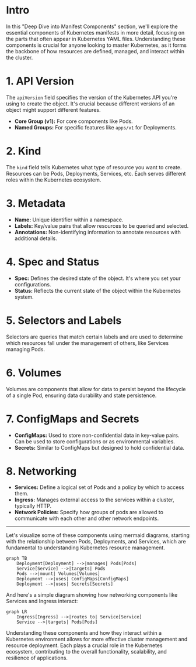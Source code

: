 # Intro
In this "Deep Dive into Manifest Components" section, we'll explore the essential components of Kubernetes manifests in
more detail, focusing on the parts that often appear in Kubernetes YAML files. Understanding these components is crucial
for anyone looking to master Kubernetes, as it forms the backbone of how resources are defined, managed, and interact
within the cluster.

# 1. API Version

The `apiVersion` field specifies the version of the Kubernetes API you're using to create the object. It's crucial
because different versions of an object might support different features.

- **Core Group (v1):** For core components like Pods.
- **Named Groups:** For specific features like `apps/v1` for Deployments.

# 2. Kind

The `kind` field tells Kubernetes what type of resource you want to create. Resources can be Pods, Deployments,
Services, etc. Each serves different roles within the Kubernetes ecosystem.

# 3. Metadata

- **Name:** Unique identifier within a namespace.
- **Labels:** Key/value pairs that allow resources to be queried and selected.
- **Annotations:** Non-identifying information to annotate resources with additional details.

# 4. Spec and Status

- **Spec:** Defines the desired state of the object. It's where you set your configurations.
- **Status:** Reflects the current state of the object within the Kubernetes system.

# 5. Selectors and Labels

Selectors are queries that match certain labels and are used to determine which resources fall under the management of
others, like Services managing Pods.

# 6. Volumes

Volumes are components that allow for data to persist beyond the lifecycle of a single Pod, ensuring data durability and
state persistence.

# 7. ConfigMaps and Secrets

- **ConfigMaps:** Used to store non-confidential data in key-value pairs. Can be used to store configurations or as
  environmental variables.
- **Secrets:** Similar to ConfigMaps but designed to hold confidential data.

# 8. Networking

- **Services:** Define a logical set of Pods and a policy by which to access them.
- **Ingress:** Manages external access to the services within a cluster, typically HTTP.
- **Network Policies:** Specify how groups of pods are allowed to communicate with each other and other network
  endpoints.

---

Let's visualize some of these components using mermaid diagrams, starting with the relationship between Pods,
Deployments, and Services, which are fundamental to understanding Kubernetes resource management.

```mermaid
graph TB
    Deployment[Deployment] -->|manages| Pods[Pods]
    Service[Service] -->|targets| Pods
    Pods -->|mount| Volumes[Volumes]
    Deployment -->|uses| ConfigMaps[ConfigMaps]
    Deployment -->|uses| Secrets[Secrets]
```

And here's a simple diagram showing how networking components like Services and Ingress interact:

```mermaid
graph LR
    Ingress[Ingress] -->|routes to| Service[Service]
    Service -->|targets| Pods[Pods]
```

Understanding these components and how they interact within a Kubernetes environment allows for more effective cluster
management and resource deployment. Each plays a crucial role in the Kubernetes ecosystem, contributing to the overall
functionality, scalability, and resilience of applications.